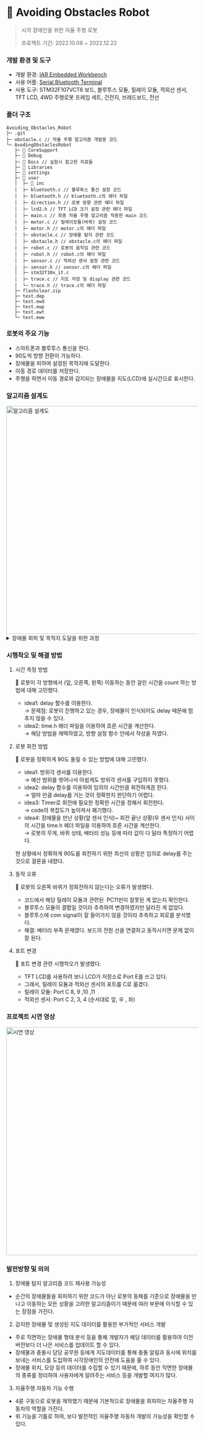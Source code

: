 # 🤖 Avoiding Obstacles Robot
> 시각 장애인을 위한 자율 주행 로봇 <br>
> 
> 프로젝트 기간: 2022.10.08 ~ 2022.12.22

### 개발 환경 및 도구
- 개발 환경: [IAR Embedded Workbench](https://www.iar.com/kr/products/architectures/arm/iar-embedded-workbench-for-arm/)
- 사용 어플: [Serial Bluetooth Terminal](https://play.google.com/store/apps/details?id=de.kai_morich.serial_bluetooth_terminal&hl=ko&gl=US&pli=1)
- 사용 도구: STM32F107VCT6 보드, 블루투스 모듈, 릴레이 모듈, 적외선 센서, TFT LCD, 4WD 주행로봇 프레임 세트, 건전지, 브레드보드, 전선

### 폴더 구조
```
Avoiding_Obstacles_Robot
├─ .git
├─ obstacle.c // 자율 주행 알고리즘 개발용 코드
└─ AvodingObstaclesRobot
   ├─ 📁 CoreSupport 
   ├─ 📁 Debug 
   ├─ 📁 Docs // 실험시 참고한 자료들
   ├─ 📁 Libraries 
   ├─ 📁 settings 
   ├─ 📁 user
   │  ├─ 📁 inc
   │  ├─ bluetooth.c // 블루투스 통신 설정 코드
   │  ├─ bluetooth.h // bluetooth.c의 헤더 파일
   │  ├─ direction.h // 로봇 방향 관련 헤더 파일
   │  ├─ lcd2.h // TFT LCD 크기 설정 관련 헤더 파일
   │  ├─ main.c // 최종 자율 주행 알고리즘 적용한 main 코드
   │  ├─ motor.c // 릴레이모듈(바퀴) 설정 코드
   │  ├─ motor.h // motor.c의 헤더 파일
   │  ├─ obstacle.c // 장애물 탐지 관련 코드
   │  ├─ obstacle.h // obstacle.c의 헤더 파일
   │  ├─ robot.c // 로봇의 움직임 관련 코드 
   │  ├─ robot.h // robot.c의 헤더 파일
   │  ├─ sensor.c // 적외선 센서 설정 관련 코드
   │  ├─ sensor.h // sensor.c의 헤더 파일
   │  ├─ stm32f10x_it.c 
   │  ├─ trace.c // 지도 저장 및 display 관련 코드
   │  └─ trace.h // trace.c의 헤더 파일
   ├─ flashclear.zip 
   ├─ test.dep
   ├─ test.ewd
   ├─ test.ewp
   ├─ test.ewt
   └─ test.eww
```
### 로봇의 주요 기능
- 스마트폰과 블루투스 통신을 한다.
- 90도씩 방향 전환이 가능하다.
- 장애물을 피하여 설정된 목적지에 도달한다.
- 이동 경로 데이터를 저장한다. 
- 주행을 하면서 이동 경로와 감지되는 장애물을 지도(LCD)에 실시간으로 표시한다.

### 알고리즘 설계도
<img width="600" alt="알고리즘 설계도" src="https://user-images.githubusercontent.com/76769044/210163085-9f384b2c-8c74-4bb5-b0f0-7e05e3f854dc.jpg">

  <details>
  <summary> 장애물 회피 및 목적지 도달을 위한 과정 </summary>
  <div markdown="1">

1. 로봇이 직진 상태일 때 장애물이 없거나 좌방 또는 우방에 있는 경우 <br>
	로봇이 전진하면 된다.
2. 로봇이 직진 상태일 때 장애물이 전방과 좌방에 있는 경우 <br>
	로봇이 오른쪽으로 회전 후 전진한다.
3. 로봇이 직진 상태일 때 장애물이 전방과 우방에 있는 경우<br>
	로봇이 왼쪽으로 회전 후 전진한다.
4. 로봇이 직진 상태일 때 장애물이 전방에만 있는 경우<br>
	로봇이 오른쪽 또는 왼쪽으로 회전 후 전진해야한다. 현재 로봇이 왼쪽으로 많이 와있는 상태(좌우변위 값이 양수)라면 우회전해서 가고, 오른쪽으로 많이 와있는 상태(좌우변위 값이 음수)라면 좌회전을 해서 가도록 한다.
5. 로봇이 우진 상태일 때 장애물이 좌방 또는 좌방&우방에 있는 경우<br>
	좌방의 장애물 때문에 회전하지 못하므로 계속해서 전진한다.
6. 로봇이 좌진 상태일 때 장애물이 우방 또는 우방&좌방에 있는 경우<br>
	우방의 장애물 때문에 회전하지 못하므로 계속해서 전진한다.
7. 로봇이 좌진 상태일 때 장애물이 없거나 전방 혹은 좌방에 있는 경우<br>
	장애물이 더이상 우방에 없으므로 오른쪽으로 회전하여 전진한다. 
8. 로봇이 좌진 상태일 때 장애물이 우방과 전방에 있는 경우<br>
	로봇은 오른쪽으로 회전 후 전진한다. 이때, 로봇이 회전 하고 나면 전방과 좌방에 장애물이 있다고 인식이 될텐데 해당 경우 2번 상황으로 돌아가게 된다. 
9. 로봇이 우진 상태일 때 장애물이 없거나 전방 혹은 우방에 있는 경우<br>
	장애물이 더이상 좌방에 없으므로 왼쪽으로 회전하여 전진한다. 
10. 로봇이 우진 상태일 때 장애물이 좌방과 전방에 있는 경우<br>
	로봇은 왼쪽으로 회전 후 전진한다. 이때, 로봇이 회전 하고 나면 전방과 우방에 장애물이 있다고 인식이 될텐데 해당 경우 3번 상황으로 돌아가게 된다. 

  </div>
  </details>

### 시행착오 및 해결 방법

1. 시간 측정 방법

    📌 로봇이 각 방향에서 (앞, 오른쪽, 왼쪽) 이동하는 동안 걸린 시간을 count 하는 방법에 대해 고민했다.
    - idea1: delay 함수를 이용한다.<br>
    → 문제점: 로봇이 진행하고 있는 경우, 장애물이 인식되어도 delay 때문에 멈추지 않을 수 있다.
    - idea2: time.h 헤더 파일을 이용하여 흐른 시간을 계산한다.<br>
    → 해당 방법을 채택하였고, 방향 설정 함수 안에서 작성을 하였다.

2. 로봇 회전 방법

    📌 로봇을 정확하게 90도 돌릴 수 있는 방법에 대해 고민했다.
    - idea1: 방위각 센서를 이용한다. <br>
    → 예산 범위를 벗어나서 아쉽게도 방위각 센서를 구입하지 못했다.
    - idea2: delay 함수를 이용하여 임의의 시간만큼 회전하게끔 한다.<br>
    → 얼마 만큼 delay를 거는 것이 정확한지 판단하기 어렵다.
    - idea3: Timer로 회전에 필요한 정확한 시간을 정해서 회전한다.<br>
    → code의 복잡도가 높아져서 폐기했다.
    - idea4: 장애물을 만난 상황(앞 센서 인식)~ 회전 끝난 상황(우 센서 인식) 사이의 시간을 time.h 헤더 파일을 이용하여 흐른 시간을 계산한다.<br>
    → 로봇의 무게, 바퀴 상태, 배터리 성능 등에 따라 값이 다 달라 특정하기 어렵다.<br>
    
    현 상황에서 정확하게 90도를 회전하기 위한 최선의 상황은 임의로 delay를 주는 것으로 결론을 내렸다. 

3. 동작 오류

    📌 로봇의 오른쪽 바퀴가 정회전하지 않는다는 오류가 발생했다.
    - 코드에서 해당 릴레이 모듈과 관련된  PC11핀이 잘못된 게 없는지 확인한다.
    - 블루투스 모듈의 결함일 것이라 추측하여 변경하였지만 달라진 게 없었다.
    - 블루투스에 com signal이 잘 들어가지 않을 것이라 추측하고 회로를 분석했다. 
    - 해결: 배터리 부족 문제였다. 보드의 전원 선을 연결하고 동작시키면 문제 없이 잘 된다.

4. 포트 변경

    📌 포트 변경 관련 시행착오가 발생했다.
    - TFT LCD를 사용하려 보니 LCD가 저장소로 Port E를 쓰고 있다.
    - 그래서, 릴레이 모듈과 적외선 센서의 포트를 C로 옮겼다.
    - 릴레이 모듈: Port C 8, 9 ,10 ,11
    - 적외선 센서: Port C 2, 3, 4 (순서대로 앞, 우 , 좌)


### 프로젝트 시연 영상
[<img width="600" alt="시연 영상" src="https://user-images.githubusercontent.com/76769044/210162682-ca573bd6-e268-4d84-b80e-9952fd3285ff.png">](https://photos.app.goo.gl/PiPbDQ116FgrjeBv7)


### 발전방향 및 의의
1. 장애물 탐지 알고리즘 코드 재사용 가능성
  - 순간의 장애물들을 회피하기 위한 코드가 아닌 로봇의 동체를 기준으로 장애물을 만나고 이동하는 모든 상황을 고려한 알고리즘이기 때문에 여러 부문에 이식할 수 있는 장점을 가진다.

2. 감지한 장애물 및 생성된 지도 데이터를 활용한 부가적인 서비스 개발

- 주로 직면하는 장애물 형태 분석 등을 통해 개발자가 해당 데이터를 활용하여 이전 버전보다 더 나은 서비스를 업데이트 할 수 있다.
- 장애물과 충돌시 담당 공무원 등에게 지도데이터를 통해 충돌 알림과 동시에 위치를 보내는 서비스를 도입하여 시각장애인의 안전에 도움을 줄 수 있다.
- 장애물 위치, 모양 등의 데이터를 수집할 수 있기 때문에, 하루 동안 직면한 장애물의 종류를 정리하여 사용자에게 알려주는 서비스 등을 개발할 여지가 많다.

 3. 자율주행 자동차 기능 수행
- 4륜 구동으로 로봇을 제작했기 때문에 기본적으로 장애물을 회피하는 자율주행 자동차의 역할을 가진다.
- 위 기능을 기틀로 하여, 보다 발전적인 자율주행 자동차 개발의 가능성을 확인할 수 있다.
